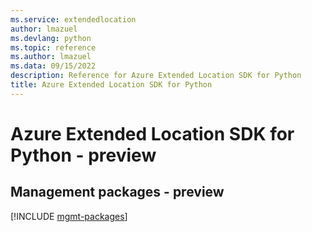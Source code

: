 ```yaml
---
ms.service: extendedlocation
author: lmazuel
ms.devlang: python
ms.topic: reference
ms.author: lmazuel
ms.data: 09/15/2022
description: Reference for Azure Extended Location SDK for Python
title: Azure Extended Location SDK for Python
---
```

# Azure Extended Location SDK for Python - preview

## Management packages - preview
[!INCLUDE [mgmt-packages](extended-location-mgmt-index.md)]